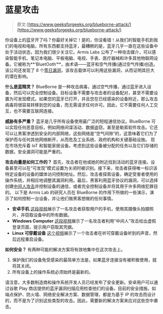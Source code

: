 # 蓝星攻击

> 原文:[https://www.geeksforgeeks.org/blueborne-attack/](https://www.geeksforgeeks.org/blueborne-attack/)

你设备上的蓝牙开了吗？你最好关掉它！是的，你没看错！从我们的智能手机到我们的电视和电脑，所有东西都支持蓝牙，最糟糕的是，蓝牙几乎一直在这些设备中处于活动状态，因为我们很少关注它。Armis Labs 公布了一种攻击媒介，可以感染智能手机、笔记本电脑、平板电脑、电视、手表、医疗器械和许多其他物联网设备。它被称为**‘BluetOoth’**，由术语——蓝牙和空气传播(通过空气传播)创造。该公司还发现了 8 个[零日漏洞](https://www.wikiwand.com/en/Zero-day_(computing))，该攻击载体可以利用这些漏洞，从而证明其巨大的潜在影响。

**什么是蓝精灵？**
BlueBorne 是一种攻击病毒，通过空气传播，通过蓝牙进入设备，然后可以完全控制设备。目标设备不需要与攻击者的设备配对，甚至不需要设置为可发现模式。如果您的蓝牙已打开，并且您在已经感染的设备附近，那么攻击病毒将很容易转移到您的设备，而无需请求任何许可。因此，它不需要任何人工交互，也不需要互联网连接。

**威胁有多严重？**
蓝牙是几乎所有设备使用最广泛的短程通信协议。BlueBorne 可以实现任何恶意目标，例如网络间谍活动、数据盗窃，甚至是勒索软件攻击。它还可以让黑客渗透到安全的内部网络，这些网络是“空气间隙”的，这意味着它们为了保护而与任何其他网络断开，从而危及工业系统、政府机构和关键基础设施。
现在市场充斥着 IoT 和智能家居设备。考虑到这些设备被分配的任务以及它们存储的数据，安全漏洞可能是严重的。

**攻击向量是如何工作的？**
首先，攻击者在他或她的附近找到活动的蓝牙连接。设备甚至可以在“可发现”模式设置为关闭时被识别。接下来，攻击者获得唯一标识该特定设备的设备的媒体访问控制地址。然后，攻击者探索设备，确定受害者使用的操作系统，并相应地调整其漏洞利用。最后，黑客利用蓝牙协议的漏洞，可以选择创建[中间人攻击](https://www.wikiwand.com/en/Man-in-the-middle_attack)并控制设备的通信，或者完全控制设备并将其用于许多网络犯罪目的。
以下是 Armis Lab 的研究人员在 BlueBorne 的作用下所做的一些演示，演示了如何控制一台设备，并让他们做黑客想做的任何事情。

*   **安卓手机**
    [这段视频](https://youtu.be/Az-l90RCns8)展示了一名攻击者获取用户的手机，使用其摄像头拍摄照片，并窃取设备中的所有数据。
*   **Windows Computer**
    [这段视频](https://youtu.be/QrHbZPO9Rnc)展示了一名攻击者利用“中间人”攻击给出虚假登录页面，提示用户窃取其凭据。
*   **Linux 可穿戴设备**
    [这个视频](https://youtu.be/U7mWeKhd_-A)展示了一个攻击者在听可穿戴设备听到的声音，然后远程重启设备。

**如何安全？**
有两种可能的解决方案将有效地集中在这次攻击上。

1.  保护我们的设备免受感染的最简单方法是，如果蓝牙连接没有被积极使用，就将其关闭。
2.  所有设备上的操作系统必须始终是最新的。

请注意，大多数制造商和操作系统开发人员已经发布了安全更新。安卓用户可以通过谷歌 Play 商店提供的蓝牙漏洞扫描应用检查他们的设备。目前的安全措施，如端点保护、防火墙、网络安全解决方案、数据管理，都是为基于 IP 的攻击而设计的，而不是为了识别这些类型的攻击。因此，需要新的解决方案来应对这些空中袭击。